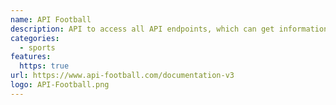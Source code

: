 ```yaml
---
name: API Football
description: API to access all API endpoints, which can get information about Football Leagues & Cups
categories:
  - sports
features:
  https: true
url: https://www.api-football.com/documentation-v3
logo: API-Football.png
---
```

